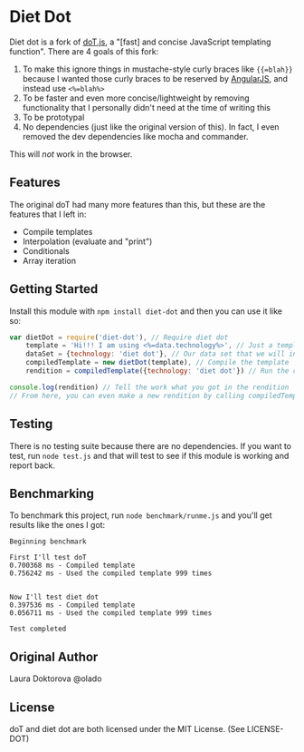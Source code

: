 # Diet Dot
Diet dot is a fork of [doT.js](https://github.com/olado/doT), a "[fast] and concise JavaScript templating function".
There are 4 goals of this fork:

1. To make this ignore things in mustache-style curly braces like `{{=blah}}` because I wanted those curly braces to be reserved by [AngularJS](http://angularjs.org/), and instead use `<%=blah%>`
2. To be faster and even more concise/lightweight by removing functionality that I personally didn't need at the time of writing this
3. To be prototypal
3. No dependencies (just like the original version of this). In fact, I even removed the dev dependencies like mocha and commander.

This will *not* work in the browser.

## Features
The original doT had many more features than this, but these are the features that I left in:

+ Compile templates
+ Interpolation (evaluate and "print")
+ Conditionals
+ Array iteration

## Getting Started
Install this module with `npm install diet-dot` and then you can use it like so:
```js
var dietDot = require('diet-dot'), // Require diet dot
    template = 'Hi!!! I am using <%=data.technology%>', // Just a template
    dataSet = {technology: 'diet dot'}, // Our data set that we will inject into the template
    compiledTemplate = new dietDot(template), // Compile the template
    rendition = compiledTemplate({technology: 'diet dot'}) // Run the compiled template with our data set

console.log(rendition) // Tell the work what you got in the rendition
// From here, you can even make a new rendition by calling compiledTemplate with a new data set.
```

## Testing
There is no testing suite because there are no dependencies.
If you want to test, run `node test.js` and that will test to see if this module is working and report back.

## Benchmarking
To benchmark this project, run `node benchmark/runme.js` and you'll get results like the ones I got:
```
Beginning benchmark

First I'll test doT
0.700368 ms - Compiled template
0.756242 ms - Used the compiled template 999 times


Now I'll test diet dot
0.397536 ms - Compiled template
0.056711 ms - Used the compiled template 999 times

Test completed
```

## Original Author
Laura Doktorova @olado

## License
doT and diet dot are both licensed under the MIT License. (See LICENSE-DOT)
